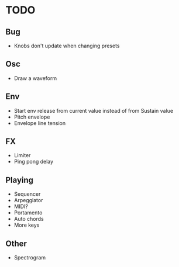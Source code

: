 # TODO

## Bug

- Knobs don't update when changing presets

## Osc

- Draw a waveform

## Env

- Start env release from current value instead of from Sustain value
- Pitch envelope
- Envelope line tension

## FX

- Limiter
- Ping pong delay

## Playing

- Sequencer
- Arpeggiator
- MIDI?
- Portamento
- Auto chords
- More keys

## Other

- Spectrogram

